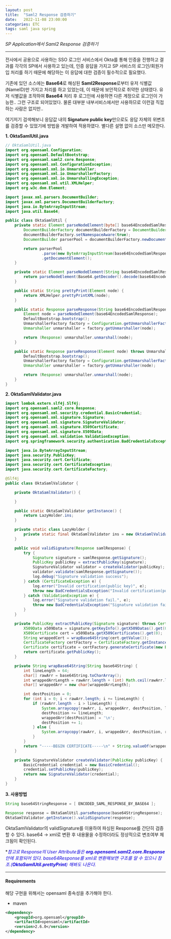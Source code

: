 ```yaml
---
layout: post
title:  "Saml2 Response 검증하기"
date:   2022-11-08 23:00:00
categories: ETC
tags: saml java spring
---
```


<i class="fa-solid fa-check"></i>*SP Application에서 Saml2 Response 검증하기*

---

전사에서 공용으로 사용하는 SSO 로그인 서비스에서 Okta를 통해 인증을 진행하고 결과를 각각의 SP에서 사용하고 있는데, 인증 응답을 가지고 SP 서비스의 로그인/회원가입 처리를 하기 때문에 
해당하는 이 응답에 대한 검증이 필수적으로 필요했다.

기존에 있던 소스에는 **Base64**로 해싱된 **Saml2Response**로부터 유저 식별값(NameID)만 가지고 처리를 하고 있었는데, 이 때문에 보안적으로 취약한 상태였다. 유저 식별값을 조작하여 **Base64** 처리 후 
로그인에 사용하면 다른 계정으로 로그인이 가능한.. 그런 구조로 되어있었다. 물론 대부분 내부서비스에서만 사용하므로 이런걸 직접 하는 사람은 없지만..

여기저기 검색해보니 응답값 내의 **Signature public key**만으로도 응답 자체의 위변조를 검증할 수 있었기에 방법을 개발하여 적용하였다. 별다른 설명 없이 소스만 메모한다.

**1. OktaSamlUtil.java**

```java
// OktaSamlUtil.java
import org.opensaml.Configuration;
import org.opensaml.DefaultBootstrap;
import org.opensaml.saml2.core.Response;
import org.opensaml.xml.ConfigurationException;
import org.opensaml.xml.io.Unmarshaller;
import org.opensaml.xml.io.UnmarshallerFactory;
import org.opensaml.xml.io.UnmarshallingException;
import org.opensaml.xml.util.XMLHelper;
import org.w3c.dom.Element;

import javax.xml.parsers.DocumentBuilder;
import javax.xml.parsers.DocumentBuilderFactory;
import java.io.ByteArrayInputStream;
import java.util.Base64;

public class OktaSamlUtil {
    private static Element parseNodeElement(byte[] base64EncodedSamlResponse) throws Exception {
        DocumentBuilderFactory documentBuilderFactory = DocumentBuilderFactory.newInstance();
        documentBuilderFactory.setNamespaceAware(true);
        DocumentBuilder parserPool = documentBuilderFactory.newDocumentBuilder();

        return parserPool
                .parse(new ByteArrayInputStream(base64EncodedSamlResponse))
                .getDocumentElement();
    }

    private static Element parseNodeElement(String base64EncodedSamlResponse) throws Exception {
        return parseNodeElement(Base64.getDecoder().decode(base64EncodedSamlResponse));
    }

    public static String prettyPrint(Element node) {
        return XMLHelper.prettyPrintXML(node);
    }

    public static Response parseResponse(String base64EncodedSamlResponse) throws Exception {
        Element node = parseNodeElement(base64EncodedSamlResponse);
        DefaultBootstrap.bootstrap();
        UnmarshallerFactory factory = Configuration.getUnmarshallerFactory();
        Unmarshaller unmarshaller = factory.getUnmarshaller(node);

        return (Response) unmarshaller.unmarshall(node);
    }

    public static Response parseResponse(Element node) throws UnmarshallingException, ConfigurationException {
        DefaultBootstrap.bootstrap();
        UnmarshallerFactory factory = Configuration.getUnmarshallerFactory();
        Unmarshaller unmarshaller = factory.getUnmarshaller(node);

        return (Response) unmarshaller.unmarshall(node);
    }
}
```

**2. OktaSamlValidator.java**
```java
import lombok.extern.slf4j.Slf4j;
import org.opensaml.saml2.core.Response;
import org.opensaml.xml.security.credential.BasicCredential;
import org.opensaml.xml.signature.Signature;
import org.opensaml.xml.signature.SignatureValidator;
import org.opensaml.xml.signature.X509Certificate;
import org.opensaml.xml.signature.X509Data;
import org.opensaml.xml.validation.ValidationException;
import org.springframework.security.authentication.BadCredentialsException;

import java.io.ByteArrayInputStream;
import java.security.PublicKey;
import java.security.cert.Certificate;
import java.security.cert.CertificateException;
import java.security.cert.CertificateFactory;

@Slf4j
public class OktaSamlValidator {

    private OktaSamlValidator() {

    }

    public static OktaSamlValidator getInstance() {
        return LazyHolder.ins;
    }

    private static class LazyHolder {
        private static final OktaSamlValidator ins = new OktaSamlValidator();
    }

    public void validSignature(Response samlResponse) {
        try {
            Signature signature = samlResponse.getSignature();
            PublicKey publicKey = extractPublicKey(signature);
            SignatureValidator validator = createValidator(publicKey);
            validator.validate(samlResponse.getSignature());
            log.debug("Signature validation success");
        } catch (CertificateException e) {
            log.error("Invalid certification(public key)", e);
            throw new BadCredentialsException("Invalid certification(public key)", e);
        } catch (ValidationException e) {
            log.error("Signature validation fail.", e);
            throw new BadCredentialsException("Signature validation fail", e);
        }
    }

    private PublicKey extractPublicKey(Signature signature) throws CertificateException {
        X509Data x509Data = signature.getKeyInfo().getX509Datas().get(0);
        X509Certificate cert = x509Data.getX509Certificates().get(0);
        String wrappedCert = wrapBase64String(cert.getValue());
        CertificateFactory certFactory = CertificateFactory.getInstance("X.509");
        Certificate certificate = certFactory.generateCertificate(new ByteArrayInputStream(wrappedCert.getBytes()));
        return certificate.getPublicKey();
    }

    private String wrapBase64String(String base64String) {
        int lineLength = 64;
        char[] rawArr = base64String.toCharArray();
        int wrappedArrLength = rawArr.length + (int) Math.ceil(rawArr.length / 64d) - 1;
        char[] wrappedArr = new char[wrappedArrLength];

        int destPosition = 0;
        for (int i = 0; i < rawArr.length; i += lineLength) {
            if (rawArr.length - i > lineLength) {
                System.arraycopy(rawArr, i, wrappedArr, destPosition, lineLength);
                destPosition += lineLength;
                wrappedArr[destPosition] = '\n';
                destPosition += 1;
            } else {
                System.arraycopy(rawArr, i, wrappedArr, destPosition, rawArr.length - i);
            }
        }
        return "-----BEGIN CERTIFICATE-----\n" + String.valueOf(wrappedArr) + "\n-----END CERTIFICATE-----";
    }

    private SignatureValidator createValidator(PublicKey publicKey) {
        BasicCredential credential = new BasicCredential();
        credential.setPublicKey(publicKey);
        return new SignatureValidator(credential);
    }
}
```

**3. 사용방법**
```java
String base64StringResponse = [ ENCODED_SAML_RESPONSE_BY_BASE64 ];

Response response = OktaSamlUtil.parseResponse(base64StringResponse);
OktaSamlValidator.getInstance().validSignature(response);
```

OktaSamlValidator의 validSignature를 이용하여 파싱된 Response를 간단히 검증할 수 있다.
base64 -> xml로 변환 후 내용물을 수정하더라도 정상적으로 변조여부 체크됨이 확인된다.

*<span style="color:#1205df">*참고로 Response의 User Attribute들은 **org.opensaml.saml2.core.Response**안에 포함되어 있다. base64Response를 xml로 변환해보면 구조를 알 수 있으니 참조.(**OktaSamlUtil.prettyPrint**) 해봐도 나온다.</span>*

---

#### Requirements

해당 구현을 위해서는 opensaml 종속성을 추가해야 한다.

- maven

```xml
<dependency>
    <groupId>org.opensaml</groupId>
    <artifactId>opensaml</artifactId>
    <version>2.6.0</version>
</dependency>
```
